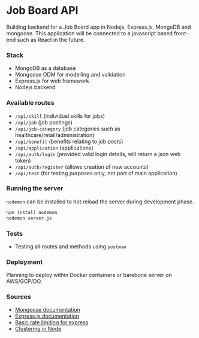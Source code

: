# Job Board API
Building backend for a Job Board app in Nodejs, Express.js, MongoDB and mongoose. This application will be connected to a javascript based front-end such as React in the future.

### Stack
- MongoDB as a database
- Mongoose ODM for modelling and validation
- Express.js for web framework
- Nodejs backend

### Available routes
- `/api/skill` (individual skills for jobs)
- `/api/job` (job postings)
- `/api/job-category` (job categories such as healthcare/retail/administration)
- `/api/benefit` (benefits relating to job posts)
- `/api/application` (applications)
- `/api/auth/login` (provided valid login details, will return a json web token)
- `/api/auth/register` (allows creation of new accounts)
- `/api/test` (for testing purposes only, not part of main application)

### Running the server 
`nodemon` can be installed to hot reload the server during development phase.

```sh
npm install nodemon
nodemon server.js
```

### Tests
- Testing all routes and methods using `postman`

### Deployment
Planning to deploy within Docker containers or barebone server on AWS/GCP/DO.

### Sources
- [Mongoose documentation](https://www.npmjs.com/package/mongoose)
- [Express.js documentation](https://expressjs.com/)
- [Basic rate limiting for express](https://www.npmjs.com/package/express-rate-limit)
- [Clustering in Node](https://nodejs.org/api/cluster.html)